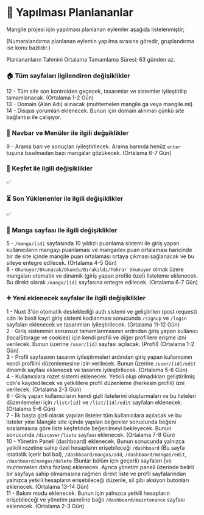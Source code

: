 # 📝 Yapılması Planlananlar

Mangile projesi için yapılması planlanan eylemler aşağıda listelenmiştir;

(Numaralandırma planlanan eylemin yapılma sırasına göredir, gruplandırma ise konu bazlıdır.)

Planlananların Tahmini Ortalama Tamamlama Süresi: 63 günden az.

### 🏠 Tüm sayfaları ilgilendiren değişiklikler

12 - Tüm site son kontrolden geçecek, tasarımlar ve sistemler iyileştirilip tamamlanacak. (Ortalama 1-2 Gün)<br>
13 - Domain (Alan Adı) alınacak (muhtemelen mangile.ga veya mangile.ml)<br>
14 - Disqus yorumları eklenecek. Bunun için domain alınmalı çünkü site bağlantısı ile çalışıyor.<br>

### 📃 Navbar ve Menüler ile ilgili değşiklikler

9 - Arama barı ve sonuçları iyileştirilecek. Arama barında henüz `enter` tuşuna basılmadan bazı mangalar gözükecek. (Ortalama 6-7 Gün)<br>

### 🔎 Keşfet ile ilgili değişiklikler

✅

### ⏳ Son Yüklenenler ile ilgili değişiklikler

✅

### 📖 Manga sayfası ile ilgili değişiklikler

5 - `/manga/[id]` sayfasında 10 yıldızlı puanlama sistemi ile giriş yapan kullanıcıların mangayı puanlaması ve mangadex puan ortalaması haricinde bir de site içinde mangile puan ortalaması ortaya çıkması sağlanacak ve bu siteye entegre edilecek. (Ortalama 4-5 Gün)<br>
8 - `Okunuyor/Okunacak/Okundu/Bırakıldı/Tekrar Okunuyor` olmak üzere mangaları otomatik ve dinamik (giriş yapan profile özel) listeleme eklenecek. Bu direkt olarak `/manga/[id]` sayfasına entegre edilecek. (Ortalama 6-7 Gün)<br>

### ➕ Yeni eklenecek sayfalar ile ilgili değişiklikler

1 - Nuxt 3'ün otomatik desteklediği auth sistemi ve geliştirilen (post request) cdn ile basit kayıt giriş sistemi kodlanması sonucunda `/signup` ve `/login` sayfaları eklenecek ve tasarımları iyileştirilecek. (Ortalama 11-12 Gün)<br>
2 - Giriş sisteminin sorunsuz tamamlanmasının ardından giriş yapan kullanıcı (localStorage ve cookies) için kendi profili ve diğer profillere erişme izni verilecek. Bunun üzerine `/user/[id]` sayfası açılacak. (Profil) (Ortalama 1-2 Gün)<br>
3 - Profil sayfasının tasarım iyileştirmeleri ardından giriş yapan kullanıcının kendi profilini düzenlemesine izin verilecek. Bunun üzerine `/user/[id]/edit` dinamik sayfası eklenecek ve tasarımı iyileştirilecek. (Ortalama 5-6 Gün)<br>
4 - Kullanıcılara rozet sistemi eklenecek. Yetkili olup olmadıkları geliştirilmiş cdn'e kaydedilecek ve yetkililere profil düzenleme (herkesin profili) izni verilecek. (Ortalama 2-3 Gün)<br>
6 - Giriş yapan kullanıcıların kendi gizli listelerini oluşturmaları ve bu listeleri düzenlemeleri için `/list/[id]` ve `/list/[id]/edit` sayfaları eklenecek. (Ortalama 5-6 Gün)<br>
7 - İlk başta gizli olarak yapılan listeler tüm kullanıcılara açılacak ve bu listeler yine Mangile site içinde yapılan beğeniler sonucunda beğeni sıralamasına göre liste keşfetinde beğenilmeyi bekleyecek. Bunun sonucunda `/discover/lists` sayfası eklenecek. (Ortalama 7-8 Gün)<br>
10 - Yönetim Paneli (dashboard) eklenecek. Bunun sonucunda yalnızca yetkili rozetine sahip özel hesapların erişebileceği `/dashboard` (Bu sayfa istatistik içerir bol bol), `/dashboard/mangas/add`, `/dashboard/mangas/edit`, `/dashboard/mangas/delete` (Bunlar bölüm için geçerli) sayfaları (ve muhtemelen daha fazlası) eklenecek. Ayrıca yönetim paneli üzerinde belirli bir sayfaya sahip olmamasına rağmen direkt liste ve profil sayfalarından yalnızca yetkili hesapların erişebileceği düzenle, sil gibi aksiyon butonları eklenecek. (Ortalama 13-14 Gün)<br>
11 - Bakım modu eklenecek. Bunun için yalnızca yetkili hesapların erişebileceği ve yönetim paneline bağlı `/dashboard/maintenance` sayfası eklenecek. (Ortalama 2-3 Gün)<br>
